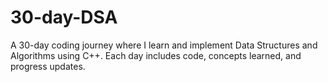 # 30-day-DSA
A 30-day coding journey where I learn and implement Data Structures and Algorithms using C++. Each day includes code, concepts learned, and progress updates.
